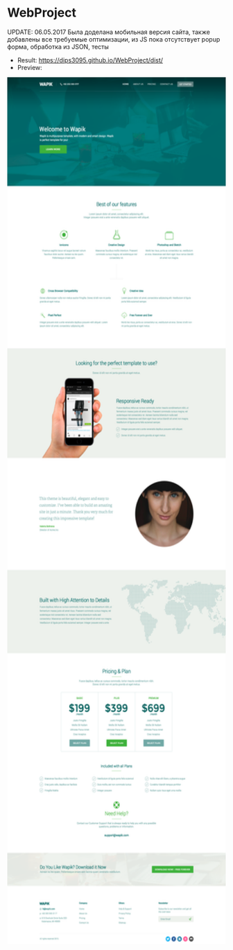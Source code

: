 # WebProject
UPDATE: 06.05.2017
Была доделана мобильная версия сайта, также добавлены все требуемые оптимизации, из JS пока отсутствует popup форма, обработка из JSON, тесты

  * Result: https://dips3095.github.io/WebProject/dist/
  * Preview: 
<img src="https://github.com/dips3095/WebProject/blob/master/Home.png" height="2000">
